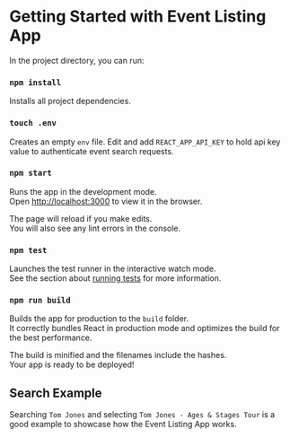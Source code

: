 # Getting Started with Event Listing App

In the project directory, you can run:

### `npm install`

Installs all project dependencies.

### `touch .env`

Creates an empty `env` file. Edit and add `REACT_APP_API_KEY` to hold api key value to authenticate event search requests.

### `npm start`

Runs the app in the development mode.\
Open [http://localhost:3000](http://localhost:3000) to view it in the browser.

The page will reload if you make edits.\
You will also see any lint errors in the console.

### `npm test`

Launches the test runner in the interactive watch mode.\
See the section about [running tests](https://facebook.github.io/create-react-app/docs/running-tests) for more information.

### `npm run build`

Builds the app for production to the `build` folder.\
It correctly bundles React in production mode and optimizes the build for the best performance.

The build is minified and the filenames include the hashes.\
Your app is ready to be deployed!

## Search Example

Searching `Tom Jones` and selecting `Tom Jones - Ages & Stages Tour` is a good example to showcase how the Event Listing App works.
